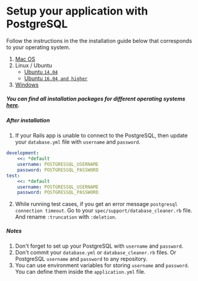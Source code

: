 # Setup your application with PostgreSQL

Follow the instructions in the the installation guide below that corresponds to your operating system.

1.  [Mac OS](https://postgresapp.com/)
2.  Linux / Ubuntu
    * [Ubuntu `14.04`](https://www.digitalocean.com/community/tutorials/how-to-install-and-use-postgresql-on-ubuntu-14-04)
    * [Ubuntu `16.04 and higher`](https://www.digitalocean.com/community/tutorials/how-to-install-and-use-postgresql-on-ubuntu-16-04)
3.  [Windows](https://www.postgresql.org/download/windows/)

##### You can find all installation packages for different operating systems [here](https://www.postgresql.org/download/).

##### After installation

1.  If your Rails app is unable to connect to the PostgreSQL, then update your `database.yml` file with `username` and `password`.

```yaml
development:
    <<: *default
    username: POSTGRESSQL_USERNAME
    password: POSTGRESSQL_PASSWORD
test:
    <<: *default
    username: POSTGRESSQL_USERNAME
    password: POSTGRESSQL_PASSWORD
```

2.  While running test cases, if you get an error message `postgresql connection timeout`. Go to your `spec/support/database_cleaner.rb` file. And rename `:truncation` with `:deletion`.

##### Notes

1.  Don't forget to set up your PostgreSQL with `username` and `password`.
2.  Don't commit your `database.yml` or `database_cleaner.rb` files. Or PostgreSQL `username` and `password` to any repository.
3.  You can use environment variables for storing `username` and `password`. You can define them inside the `application.yml` file.
